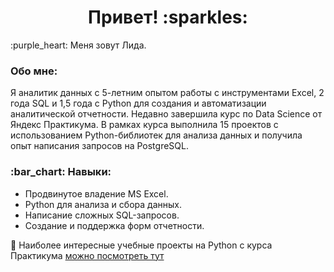 <h1 align="center">Привет! :sparkles:</h1>
:purple_heart: Меня зовут Лида.
<h3> Обо мне:</h3>Я аналитик данных с 5-летним опытом работы с инструментами Excel, 2 года SQL и 1,5 года с Python для создания и автоматизации аналитической отчетности. Недавно завершила курс по Data Science от Яндекс Практикума. В рамках курса выполнила 15 проектов с использованием Python-библиотек для анализа данных и получила опыт написания запросов на PostgreSQL.

<h3> :bar_chart: Навыки:</h3>

- Продвинутое владение MS Excel.
- Python для анализа и сбора данных.
- Написание сложных SQL-запросов.
- Создание и поддержка форм отчетности.

:snake: Наиболее интересные учебные проекты на Python с курса Практикума [можно посмотреть тут](https://github.com/L1d11a/yandex_data_project)
